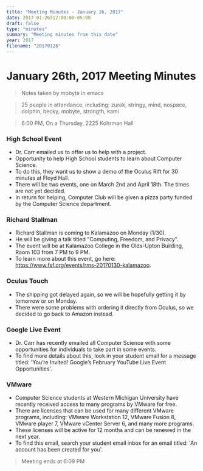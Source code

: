 ```yaml
---
title: "Meeting Minutes - January 26, 2017"
date: 2017-01-26T12:00:00-05:00
draft: false
type: "minutes"
summary: "Meeting minutes from this date"
year: 2017
filename: "20170126"
---
```


# January 26th, 2017 Meeting Minutes
> Notes taken by mobyte in emacs

> 25 people in attendance, including: zurek, stringy, mind, nospace, dolphin, becky, mobyte, strongth, kami

> 6:00 PM, On a Thursday, 2225 Kohrman Hall

### High School Event
- Dr. Carr emailed us to offer us to help with a project.
- Opportunity to help High School students to learn about Computer Science.
- To do this, they want us to show a demo of the Oculus Rift for 30 minutes at Floyd Hall.
- There will be two events, one on March 2nd and April 18th. The times are not yet decided.
- In return for helping, Computer Club will be given a pizza party funded by the Computer Science department.

### Richard Stallman
- Richard Stallman is coming to Kalamazoo on Monday (1/30).
- He will be giving a talk titled "Computing, Freedom, and Privacy".
- The event will be at Kalamazoo College in the Olds-Upton Building, Room 103 from 7 PM to 9 PM.
- To learn more about this event, go here: https://www.fsf.org/events/rms-20170130-kalamazoo.

### Oculus Touch
- The shipping got delayed again, so we will be hopefully getting it by tomorrow or on Monday.
- There were some problems with ordering it directly from Oculus, so we decided to go back to Amazon instead.

### Google Live Event
- Dr. Carr has recently emailed all Computer Science with some opportunities for individuals to take part in some events.
- To find more details about this, look in your student email for a message titled: 'You’re Invited! Google’s February YouTube Live Event Opportunities'.

### VMware
- Computer Science students at Western Michigan University have recently received access to many programs by VMware for free.
- There are licenses that can be used for many different VMware programs, including: VMware Workstation 12, VMware Fusion 8, VMware player 7, VMware vCenter Server 6, and many more programs.
- These licenses will be active for 12 months and can be renewed in the next year.
- To find this email, search your student email inbox for an email titled: 'An account has been created for you'.

> Meeting ends at 6:09 PM

